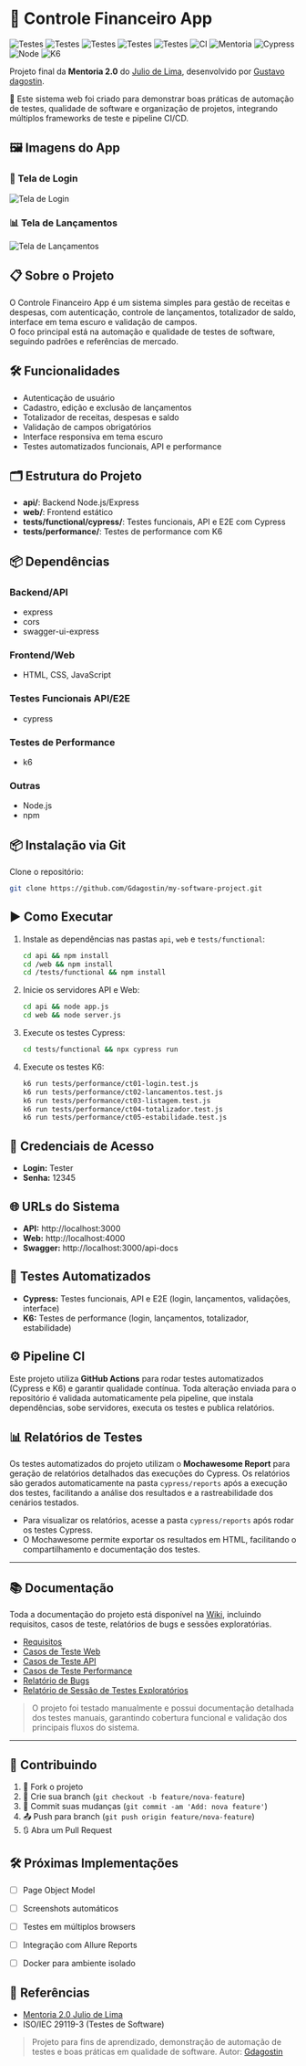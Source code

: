# 💸 Controle Financeiro App

![Testes](https://img.shields.io/badge/testes-automatizados-brightgreen)
![Testes](https://img.shields.io/badge/testes-manuais-purple)
![Testes](https://img.shields.io/badge/testes-API-brown)
![Testes](https://img.shields.io/badge/testes-E2E-yellow)
![Testes](https://img.shields.io/badge/testes-Performance-darkgreen)
![CI](https://img.shields.io/badge/ci-github%20actions-blue)
![Mentoria](https://img.shields.io/badge/mentoria-Julio%20de%20Lima-orange)
![Cypress](https://img.shields.io/badge/cypress-14.5.4-6e40c9?logo=cypress)
![Node](https://img.shields.io/badge/node-18.x-339933?logo=node.js)
![K6](https://img.shields.io/badge/k6-0.49.0-4b8bbe?logo=k6)


Projeto final da <strong>Mentoria 2.0</strong> do [Julio de Lima](https://github.com/juliodelimas), desenvolvido por [Gustavo dagostin](https://github.com/Gdagostin).


🚀 Este sistema web foi criado para demonstrar boas práticas de automação de testes, qualidade de software e organização de projetos, integrando múltiplos frameworks de teste e pipeline CI/CD.


## 🖼️ Imagens do App


### 🔐 Tela de Login
![Tela de Login](image/image.png)

### 📊 Tela de Lançamentos
![Tela de Lançamentos](image/image-1.png)

## 📋 Sobre o Projeto

O Controle Financeiro App é um sistema simples para gestão de receitas e despesas, com autenticação, controle de lançamentos, totalizador de saldo, interface em tema escuro e validação de campos. \
O foco principal está na automação e qualidade de testes de software, seguindo padrões e referências de mercado.

## 🛠️ Funcionalidades
- Autenticação de usuário
- Cadastro, edição e exclusão de lançamentos
- Totalizador de receitas, despesas e saldo
- Validação de campos obrigatórios
- Interface responsiva em tema escuro
- Testes automatizados funcionais, API e performance

## 🗂️ Estrutura do Projeto
- **api/**: Backend Node.js/Express
- **web/**: Frontend estático
- **tests/functional/cypress/**: Testes funcionais, API e E2E com Cypress
- **tests/performance/**: Testes de performance com K6

## 📦 Dependências
### Backend/API
- express
- cors
- swagger-ui-express

### Frontend/Web
- HTML, CSS, JavaScript

### Testes Funcionais API/E2E
- cypress

### Testes de Performance
- k6

### Outras
- Node.js
- npm

## 📦 Instalação via Git

Clone o repositório:
```sh
git clone https://github.com/Gdagostin/my-software-project.git
```

## ▶️ Como Executar
1. Instale as dependências nas pastas `api`, `web` e `tests/functional`:
   ```sh
   cd api && npm install
   cd /web && npm install
   cd /tests/functional && npm install
   ```
2. Inicie os servidores API e Web:
   ```sh
   cd api && node app.js
   cd web && node server.js
   ```
3. Execute os testes Cypress:
   ```sh
   cd tests/functional && npx cypress run
   ```
4. Execute os testes K6:
   ```sh
   k6 run tests/performance/ct01-login.test.js
   k6 run tests/performance/ct02-lancamentos.test.js
   k6 run tests/performance/ct03-listagem.test.js
   k6 run tests/performance/ct04-totalizador.test.js
   k6 run tests/performance/ct05-estabilidade.test.js
   ```

## 🔑 Credenciais de Acesso

- **Login:** Tester
- **Senha:** 12345

## 🌐 URLs do Sistema

- **API:** http://localhost:3000
- **Web:** http://localhost:4000
- **Swagger:** http://localhost:3000/api-docs

## 🧪 Testes Automatizados
- **Cypress:** Testes funcionais, API e E2E (login, lançamentos, validações, interface)
- **K6:** Testes de performance (login, lançamentos, totalizador, estabilidade)

## ⚙️ Pipeline CI

Este projeto utiliza <strong>GitHub Actions</strong> para rodar testes automatizados (Cypress e K6) e garantir qualidade contínua. Toda alteração enviada para o repositório é validada automaticamente pela pipeline, que instala dependências, sobe servidores, executa os testes e publica relatórios.

## 📊 Relatórios de Testes

Os testes automatizados do projeto utilizam o **Mochawesome Report** para geração de relatórios detalhados das execuções do Cypress. Os relatórios são gerados automaticamente na pasta `cypress/reports` após a execução dos testes, facilitando a análise dos resultados e a rastreabilidade dos cenários testados.

- Para visualizar os relatórios, acesse a pasta `cypress/reports` após rodar os testes Cypress.
- O Mochawesome permite exportar os resultados em HTML, facilitando o compartilhamento e documentação dos testes.

---


## 📚 Documentação

Toda a documentação do projeto está disponível na [Wiki](https://github.com/Gdagostin/my-software-project/wiki), incluindo requisitos, casos de teste, relatórios de bugs e sessões exploratórias.

- [Requisitos](https://github.com/Gdagostin/my-software-project/wiki/Requisitos)
- [Casos de Teste Web](https://github.com/Gdagostin/my-software-project/wiki/Casos-de-Teste-Web)
- [Casos de Teste API](https://github.com/Gdagostin/my-software-project/wiki/Casos-de-Teste-API)
- [Casos de Teste Performance](https://github.com/Gdagostin/my-software-project/wiki/Casos-de-Teste-Performance)
- [Relatório de Bugs](https://github.com/Gdagostin/my-software-project/wiki/Relat%C3%B3rio-de-Bugs)
- [Relatório de Sessão de Testes Exploratórios](https://github.com/Gdagostin/my-software-project/wiki/Relat%C3%B3rio-de-Sess%C3%A3o-de-Testes-Explorat%C3%B3rios)

> O projeto foi testado manualmente e possui documentação detalhada dos testes manuais, garantindo cobertura funcional e validação dos principais fluxos do sistema.
> 

---


## 🤝 Contribuindo

1. 🍴 Fork o projeto
2. 🌿 Crie sua branch (`git checkout -b feature/nova-feature`)
3. 📝 Commit suas mudanças (`git commit -am 'Add: nova feature'`)
4. 📤 Push para branch (`git push origin feature/nova-feature`)
5. 🔃 Abra um Pull Request

## 🛠️ Próximas Implementações
- [ ] Page Object Model
- [ ] Screenshots automáticos
- [ ] Testes em múltiplos browsers
- [ ] Integração com Allure Reports
- [ ] Docker para ambiente isolado


## 🔗 Referências
- [Mentoria 2.0 Julio de Lima](https://mentoria.juliodelima.com.br/)
- ISO/IEC 29119-3 (Testes de Software)


> Projeto para fins de aprendizado, demonstração de automação de testes e boas práticas em qualidade de software.
> Autor: [Gdagostin](https://github.com/Gdagostin)
